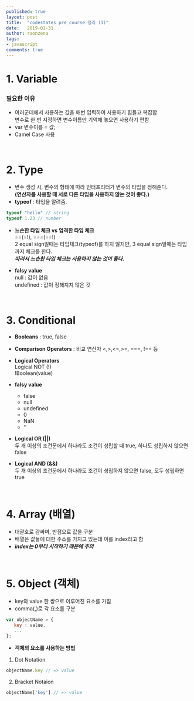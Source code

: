 ```yaml
---
published: true
layout: post
title:  "codestates pre_course 정리 (1)"
date:   2019-01-31
author: raonzena 
tags:
- javascript
comments: true
---
```


# 1. Variable #
### 필요한 이유 ###
- 여러군데에서 사용하는 값을 매번 입력하여 사용하기 힘들고 복잡함  
변수로 한 번 지정하면 변수이름만 기억해 놓으면 사용하기 편함  
- var 변수이름 = 값;  
- Camel Case 사용  

<br/>

# 2. Type #
- 변수 생성 시, 변수의 형태에 따라 인터프리터가 변수의 타입을 정해준다.  
**(연산자를 사용할 때 서로 다른 타입을 사용하지 않는 것이 좋다.)**  
- **typeof** : 타입을 알려줌.  
~~~javascript
typeof "hello" // string
typeof 1.23 // number
~~~

- **느슨한 타입 체크 vs 업격한 타입 체크**  
==(=!), ===(==!)  
2 equal sign일때는 타입체크(typeof)를 하지 않지만, 3 equal sign일때는 타입까지 체크를 한다.  
***따라서 느슨한 타입 체크는 사용하지 않는 것이 좋다.***

- **falsy value**  
null : 값이 없음  
undefined : 값이 정해지지 않은 것  

<br/>

# 3. Conditional #

- **Booleans** : true, false  
- **Comparison Operators** : 비교 연산자 <,>,<=,>=, ===, !== 등

- **Logical Operators**  
  Logical NOT (!)  
  !Boolean(value)
- **falsy value**
  - false  
  - null  
  - undefined  
  - 0  
  - NaN  
  - ''  
- **Logical OR (||)**  
  두 개 이상의 조건문에서 하나라도 조건이 성립할 때 true, 하나도 성립하지 않으면 false
- **Logical AND (&&)**  
  두 개 이상의 조건문에서 하나라도 조건이 성립하지 않으면 false, 모두 성립하면 true

<br/>

# 4. Array (배열) #
- 대괄호로 감싸며, 반점으로 값을 구분  
- 배열은 값들에 대한 주소를 가지고 있는데 이를 index라고 함  
- ***index는 0부터 시작하기 때문에 주의***

<br/>

# 5. Object (객체) #
- key와 value 한 쌍으로 이루어진 요소를 가짐
- comma(,)로 각 요소를 구분
~~~javascript
var objectName = {
   key : value,
   ...
};
~~~

- **객체의 요소를 사용하는 방법**  
1) Dot Notation
~~~javascript
objectName.key // => value
~~~  
2) Bracket Notaion
~~~javascript
objectName['key'] // => value
~~~